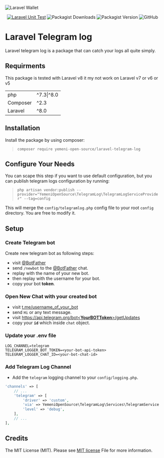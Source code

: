 ![Laravel Wallet](./images/yos-laravel-telegram-log.svg)

<div style="text-align: center;">

[![Laravel Unit Test](https://github.com/Yemeni-Open-Source/laravel-telegram-log/actions/workflows/laravel-unit-test.yml/badge.svg)](https://github.com/Yemeni-Open-Source/laravel-telegram-log/actions/workflows/laravel-unit-test.yml)
![Packagist Downloads](https://img.shields.io/packagist/dt/Yemeni-Open-Source/laravel-telegram-log?color=blue&label=Downloads&logo=packagist&logoColor=white)
![Packagist Version](https://img.shields.io/packagist/v/Yemeni-Open-Source/laravel-telegram-log?color=green&label=Version&logo=laravel&logoColor=white)
![GitHub](https://img.shields.io/github/license/Yemeni-Open-Source/laravel-telegram-log?logo=Open%20Source%20Initiative&label=License&logoColor=white&color=blueviolet)

</div>

# Laravel Telegram log

Laravel telegram log is a package that can catch your logs all quite simply.

## Requirments

This package is tested with Laravel v8 it my not work on Laravel v7 or v6 or v5

|||
|-|-|
|php| ^7.3&#124;^8.0|
|Composer| ^2.3|
|Laravel| ^8.0|

## Installation

Install the package by using composer:

> ```composer require yemeni-open-source/laravel-telegram-log```

## Configure Your Needs

You can scape this step if you want to use default configuration, but you can publish telegram logs configuration by running:

> ```php artisan vendor:publish --provider="YemeniOpenSource\TelegramLog\TelegramLogServiceProvider" --tag=config```

This will merge the ```config/telegramlog.php``` config file to your root ```config``` directory. You are free to modify it.

## Setup

### Create Telegram bot

Create new telegram bot as following steps:

- visit [@BotFather](https://telegram.me/BotFather)
- send ```/newbot``` to the [@BotFather](https://telegram.me/BotFather) chat.
- replay with the name of your new bot.
- then replay with the username for your bot.
- copy your bot **token**.

### Open New Chat with your created bot

- visit [t.me/username_of_your_bot](http://t.me/username_of_your_bot)
- send ```Hi``` or any text message.
- visit [https://api.telegram.org/bot<**YourBOTToken**>/getUpdates](https://api.telegram.org/bot<YourBOTToken>/getUpdates)
- copy your **```id```** which inside ```chat``` object.

### Update your .env file

```env
LOG_CHANNEL=telegram
TELEGRAM_LOGGER_BOT_TOKEN=<your-bot-api-token>
TELEGRAM_LOGGER_CHAT_ID=<your-bot-chat-id>
```

### Add Telegram Log Channel

- Add the ```telegram``` logging channel to your ```config/logging.php```.

```php
'channels' => [
    // ...
    'telegram' => [
        'driver' => 'custom',
        'via' => YemeniOpenSource\TelegramLog\Services\TelegramService::class,
        'level' => 'debug',
    ],
    // ...
],
```

## Credits

The MIT License (MIT). Please see [MIT license](LICENSE) File for more information.

